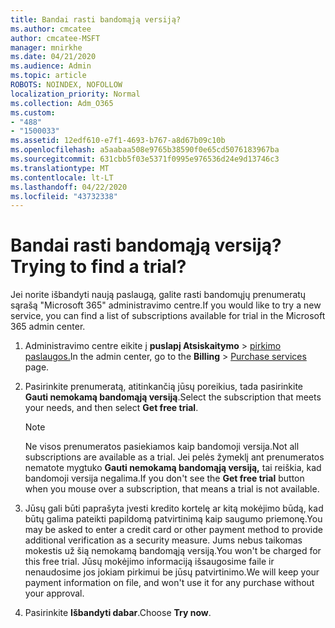 ```yaml
---
title: Bandai rasti bandomąją versiją?
ms.author: cmcatee
author: cmcatee-MSFT
manager: mnirkhe
ms.date: 04/21/2020
ms.audience: Admin
ms.topic: article
ROBOTS: NOINDEX, NOFOLLOW
localization_priority: Normal
ms.collection: Adm_O365
ms.custom:
- "488"
- "1500033"
ms.assetid: 12edf610-e7f1-4693-b767-a8d67b09c10b
ms.openlocfilehash: a5aabaa508e9765b38590f0e65cd5076183967ba
ms.sourcegitcommit: 631cbb5f03e5371f0995e976536d24e9d13746c3
ms.translationtype: MT
ms.contentlocale: lt-LT
ms.lasthandoff: 04/22/2020
ms.locfileid: "43732338"
---
```

# <a name="trying-to-find-a-trial"></a><span data-ttu-id="a8cdb-102">Bandai rasti bandomąją versiją?</span><span class="sxs-lookup"><span data-stu-id="a8cdb-102">Trying to find a trial?</span></span>

<span data-ttu-id="a8cdb-103">Jei norite išbandyti naują paslaugą, galite rasti bandomųjų prenumeratų sąrašą "Microsoft 365" administravimo centre.</span><span class="sxs-lookup"><span data-stu-id="a8cdb-103">If you would like to try a new service, you can find a list of subscriptions available for trial in the Microsoft 365 admin center.</span></span>
  
1. <span data-ttu-id="a8cdb-104">Administravimo centre eikite į **puslapį Atsiskaitymo** \> [pirkimo paslaugos.](https://go.microsoft.com/fwlink/p/?linkid=868433)</span><span class="sxs-lookup"><span data-stu-id="a8cdb-104">In the admin center, go to the **Billing** \> [Purchase services](https://go.microsoft.com/fwlink/p/?linkid=868433) page.</span></span>

2. <span data-ttu-id="a8cdb-105">Pasirinkite prenumeratą, atitinkančią jūsų poreikius, tada pasirinkite **Gauti nemokamą bandomąją versiją**.</span><span class="sxs-lookup"><span data-stu-id="a8cdb-105">Select the subscription that meets your needs, and then select  **Get free trial**.</span></span>

    > [!NOTE]
    > <span data-ttu-id="a8cdb-106">Ne visos prenumeratos pasiekiamos kaip bandomoji versija.</span><span class="sxs-lookup"><span data-stu-id="a8cdb-106">Not all subscriptions are available as a trial.</span></span> <span data-ttu-id="a8cdb-107">Jei pelės žymeklį ant prenumeratos nematote mygtuko **Gauti nemokamą bandomąją versiją,** tai reiškia, kad bandomoji versija negalima.</span><span class="sxs-lookup"><span data-stu-id="a8cdb-107">If you don't see the **Get free trial** button when you mouse over a subscription, that means a trial is not available.</span></span>
  
3. <span data-ttu-id="a8cdb-108">Jūsų gali būti paprašyta įvesti kredito kortelę ar kitą mokėjimo būdą, kad būtų galima pateikti papildomą patvirtinimą kaip saugumo priemonę.</span><span class="sxs-lookup"><span data-stu-id="a8cdb-108">You may be asked to enter a credit card or other payment method to provide additional verification as a security measure.</span></span> <span data-ttu-id="a8cdb-109">Jums nebus taikomas mokestis už šią nemokamą bandomąją versiją.</span><span class="sxs-lookup"><span data-stu-id="a8cdb-109">You won't be charged for this free trial.</span></span> <span data-ttu-id="a8cdb-110">Jūsų mokėjimo informaciją išsaugosime faile ir nenaudosime jos jokiam pirkimui be jūsų patvirtinimo.</span><span class="sxs-lookup"><span data-stu-id="a8cdb-110">We will keep your payment information on file, and won't use it for any purchase without your approval.</span></span>

4. <span data-ttu-id="a8cdb-111">Pasirinkite **Išbandyti dabar**.</span><span class="sxs-lookup"><span data-stu-id="a8cdb-111">Choose **Try now**.</span></span>